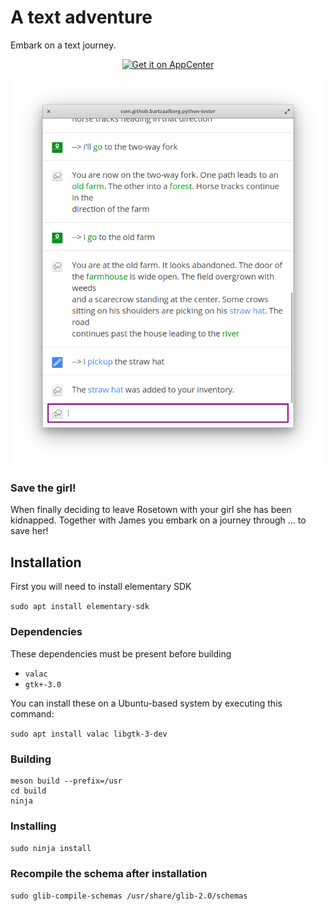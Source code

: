 # A text adventure
Embark on a text journey.

<p align="center">
    <a href="<p align="center">
    <a href="https://appcenter.elementary.io/com.github.bartzaalberg.text-adventure">
        <img src="https://appcenter.elementary.io/badge.svg" alt="Get it on AppCenter">
    </a>
</p>

<p align="center">
    <img
    src="https://raw.githubusercontent.com/bartzaalberg/text-adventure/master/screenshot.png" />
</p>

### Save the girl!

When finally deciding to leave Rosetown with your girl she has been kidnapped. Together with James you embark on a journey through ... to save her!

## Installation

First you will need to install elementary SDK

 `sudo apt install elementary-sdk`

### Dependencies

These dependencies must be present before building
 - `valac`
 - `gtk+-3.0`

 You can install these on a Ubuntu-based system by executing this command:

 `sudo apt install valac libgtk-3-dev`

### Building
```
meson build --prefix=/usr
cd build
ninja
```

### Installing
`sudo ninja install`

### Recompile the schema after installation
`sudo glib-compile-schemas /usr/share/glib-2.0/schemas`
